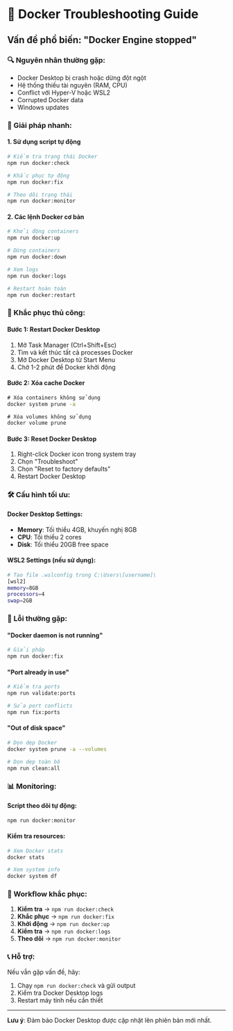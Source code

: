 # 🐳 Docker Troubleshooting Guide

## Vấn đề phổ biến: "Docker Engine stopped"

### 🔍 Nguyên nhân thường gặp:
- Docker Desktop bị crash hoặc dừng đột ngột
- Hệ thống thiếu tài nguyên (RAM, CPU)
- Conflict với Hyper-V hoặc WSL2
- Corrupted Docker data
- Windows updates

### 🚀 Giải pháp nhanh:

#### 1. Sử dụng script tự động
```bash
# Kiểm tra trạng thái Docker
npm run docker:check

# Khắc phục tự động
npm run docker:fix

# Theo dõi trạng thái
npm run docker:monitor
```

#### 2. Các lệnh Docker cơ bản
```bash
# Khởi động containers
npm run docker:up

# Dừng containers
npm run docker:down

# Xem logs
npm run docker:logs

# Restart hoàn toàn
npm run docker:restart
```

### 🔧 Khắc phục thủ công:

#### Bước 1: Restart Docker Desktop
1. Mở Task Manager (Ctrl+Shift+Esc)
2. Tìm và kết thúc tất cả processes Docker
3. Mở Docker Desktop từ Start Menu
4. Chờ 1-2 phút để Docker khởi động

#### Bước 2: Xóa cache Docker
```cmd
# Xóa containers không sử dụng
docker system prune -a

# Xóa volumes không sử dụng
docker volume prune
```

#### Bước 3: Reset Docker Desktop
1. Right-click Docker icon trong system tray
2. Chọn "Troubleshoot"
3. Chọn "Reset to factory defaults"
4. Restart Docker Desktop

### 🛠️ Cấu hình tối ưu:

#### Docker Desktop Settings:
- **Memory**: Tối thiểu 4GB, khuyến nghị 8GB
- **CPU**: Tối thiểu 2 cores
- **Disk**: Tối thiểu 20GB free space

#### WSL2 Settings (nếu sử dụng):
```bash
# Tạo file .wslconfig trong C:\Users\[username]\
[wsl2]
memory=8GB
processors=4
swap=2GB
```

### 🚨 Lỗi thường gặp:

#### "Docker daemon is not running"
```bash
# Giải pháp
npm run docker:fix
```

#### "Port already in use"
```bash
# Kiểm tra ports
npm run validate:ports

# Sửa port conflicts
npm run fix:ports
```

#### "Out of disk space"
```bash
# Dọn dẹp Docker
docker system prune -a --volumes

# Dọn dẹp toàn bộ
npm run clean:all
```

### 📊 Monitoring:

#### Script theo dõi tự động:
```bash
npm run docker:monitor
```

#### Kiểm tra resources:
```bash
# Xem Docker stats
docker stats

# Xem system info
docker system df
```

### 🔄 Workflow khắc phục:

1. **Kiểm tra** → `npm run docker:check`
2. **Khắc phục** → `npm run docker:fix`
3. **Khởi động** → `npm run docker:up`
4. **Kiểm tra** → `npm run docker:logs`
5. **Theo dõi** → `npm run docker:monitor`

### 📞 Hỗ trợ:

Nếu vẫn gặp vấn đề, hãy:
1. Chạy `npm run docker:check` và gửi output
2. Kiểm tra Docker Desktop logs
3. Restart máy tính nếu cần thiết

---

**Lưu ý**: Đảm bảo Docker Desktop được cập nhật lên phiên bản mới nhất.
